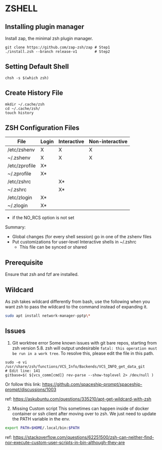 # ZSHELL

## Installing plugin manager
Install zap, the minimal zsh plugin manager.

```
git clone https://github.com/zap-zsh/zap # Step1
./install.zsh --branch release-v1        # Step2
```

## Setting Default Shell

```
chsh -s $(which zsh)
```

## Create History File
```
mkdir ~/.cache/zsh
cd ~/.cache/zsh/
touch history
```

## ZSH Configuration Files

File | Login | Interactive | Non-interactive
--- | --- | --- | ---
/etc/zshenv | X | X | X
~/.zshenv | X | X | X 
/etc/zprofile | X* | | 
~/.zprofile | X* | | |
/etc/zshrc | | X* | |
~/.zshrc | | X* | |
/etc/zlogin | X* | | |
~/.zlogin | X* | | |

* if the NO_RCS option is not set

Summary:
- Global changes (for every shell session) go in one of the zshenv files
- Put customizations for user-level Interactive shells in ~/.zshrc
  - This file can be synced or shared

## Prerequisite

Ensure that zsh and fzf are installed.

## Wildcard

As zsh takes wildcard differently from bash, use the following when you want zsh to pass the wildcard to the command instead of expanding it.

```sh
sudo apt install network-manager-pptp\*
```

## Issues

1. Git worktree error
Some known issues with git bare repos, starting from zsh version 5.8.
zsh will output undesirable `fatal: this operation must be run in a work tree`.
To resolve this, please edit the file in this path.
```
sudo -e vi /usr/share/zsh/functions/VCS_Info/Backends/VCS_INFO_get_data_git
# Edit line: 141
gitbase=$( ${vcs_comm[cmd]} rev-parse --show-toplevel 2> /dev/null )
```
Or follow this link: https://github.com/spaceship-prompt/spaceship-prompt/discussions/1003

ref: https://askubuntu.com/questions/335210/apt-get-wildcard-with-zsh

2. Missing Custom script
This sometimes can happen inside of docker container or ssh client after moving over to zsh.
We just need to update the PATH variable in the env.
```bash
export PATH=$HOME/.local/bin:$PATH
```

ref: https://stackoverflow.com/questions/62251500/zsh-can-neither-find-nor-execute-custom-user-scripts-in-bin-although-they-are
